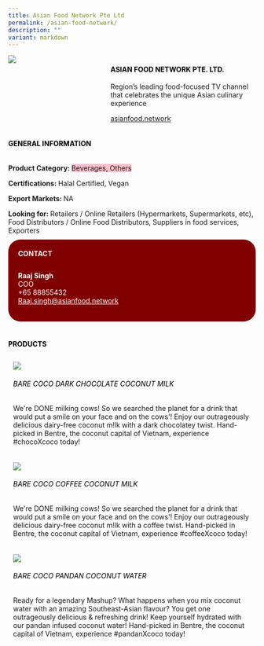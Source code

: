 ```yaml
---
title: Asian Food Network Pte Ltd
permalink: /asian-food-network/
description: ""
variant: markdown
---
```

<p>
 
</p><div class="flex-paragraph"> 
<p style="text-transform: uppercase">
</p>
</div> 
<div class="flex-container" style="display: flex; flex-wrap: wrap;"> 
<div class="card sgds" style="flex: 1 1 40%; display: block;">
<img src="https://drive.google.com/u/0/uc?id=1w3GmKldKHWoGVBdwcmbsqg9YJe2vd46A&amp;export=download">
</div> 
<div class="card-sgds" style="flex: 1 1 58%; display: block; margin-left: 3px"> 
<h4 style="text-transform: uppercase; color: black;">
<b>ASIAN FOOD NETWORK PTE. LTD.
</b>
</h4> 
<p>Region’s leading food-focused TV channel that celebrates the unique Asian culinary experience
</p> 
<p>
<a href="https://asianfood.network" target="_blank">asianfood.network
</a>
</p> 
</div> 
</div> 

<p></p> 
 
<h4 style="text-transform: uppercase; color: black;">
<b>General Information
</b>
</h4> 
<div class="flex-container" style="display: flex; flex-wrap: wrap;"> 
<div class="card sgds" style="flex: 1 1 65%; display: block; align-self: stretch"> 
<div class="flex-paragraph"> 
<p>
<b>Product Category: 
</b>
<span style="background-color: pink; border-radius: 10 px;">Beverages, Others
</span>
</p> 
<p>
<b>Certifications: 
</b>Halal Certified, Vegan
</p> 
<p>
<b>Export Markets: 
</b>NA
</p> 
<p style="margin-bottom: 10px;">
<b>Looking for: 
</b>Retailers / Online Retailers (Hypermarkets, Supermarkets, etc), Food Distributors / Online Food Distributors, Suppliers in food services, Exporters
</p> 
</div> 
</div> 
<div class="card sgds" style="flex: 1 1 35%; padding: 10px; display: block; background-color: maroon; border-radius: 25px; align-self: center;"> 
<h4 style="color: white; margin-top: 10px; margin-left: 10px;">CONTACT
</h4> 
<div class="flex-paragraph"> 
<p style="padding: 10px; color: white;">
<b>Raaj Singh
</b>
<br>COO
<br>+65 88855432
<br>
<a href="mailto:Raaj.singh@asianfood.network" style="color: white;">Raaj.singh@asianfood.network
</a>
</p> 
</div> 
</div> 
</div> 
<br> 
<h4 style="text-transform: uppercase; color: black;">
<b>products
</b>
</h4> 
<div style="display: flex; flex-wrap: wrap;"> 
<div class="card sgds" style="flex: 1 1 47%; margin: 10px; display: block;"> 
<div class="flex-image" style="display: block;">
<img src="https://drive.google.com/u/0/uc?id=1y9RLpRxbC7hS0Bdf1eFX_NpxBNlXQpTV&amp;export=download">
</div> 
<div class="flex-paragraph"> 
<h6 style="text-transform: uppercase; color: black;">Bare Coco Dark Chocolate Coconut Milk
</h6> 
<p>We're DONE milking cows! So we searched the planet for a drink that would put a smile on your face and on the cows'! Enjoy our outrageously delicious dairy-free coconut m!lk with a dark chocolatey twist. Hand-picked in Bentre, the coconut capital of Vietnam, experience #chocoXcoco today!
</p>
</div> 
</div> 
<div class="card sgds" style="flex: 1 1 47%; margin: 10px; display: block;"> 
<div class="flex-image" style="display: block;">
<img src="https://drive.google.com/u/0/uc?id=1w4N0elWtG5RQSgDI1QqJU64J3bx_JIK8&amp;export=download">
</div> 
<div class="flex-paragraph"> 
<h6 style="text-transform: uppercase; color: black;">Bare Coco Coffee Coconut Milk
</h6> 
<p>We're DONE milking cows! So we searched the planet for a drink that would put a smile on your face and on the cows'! Enjoy our outrageously delicious dairy-free coconut m!lk with a coffee twist. Hand-picked in Bentre, the coconut capital of Vietnam, experience #coffeeXcoco today!
</p>
</div> 
</div> 
<div class="card sgds" style="flex: 1 1 47%; margin: 10px; display: block;"> 
<div class="flex-image" style="display: block;">
<img src="https://drive.google.com/u/0/uc?id=15xzECN3LHTrMSI5PFqZGADt6NC-1Jk03&amp;export=download">
</div> 
<div class="flex-paragraph"> 
<h6 style="text-transform: uppercase; color: black;">Bare Coco Pandan Coconut Water
</h6> 
<p>Ready for a legendary Mashup? What happens when you mix coconut water with an amazing Southeast-Asian flavour? You get one outrageously delicious &amp; refreshing drink! Keep yourself hydrated with our pandan infused coconut water! Hand-picked in Bentre, the coconut capital of Vietnam, experience #pandanXcoco today!
</p>
</div> 
</div> 
</div>